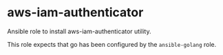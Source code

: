 # aws-iam-authenticator

Ansible role to install aws-iam-authenticator utility.

This role expects that go has been configured by the `ansible-golang` role.
